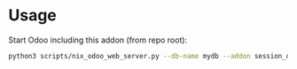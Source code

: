 # Usage

Start Odoo including this addon (from repo root):

```bash
python3 scripts/nix_odoo_web_server.py --db-name mydb --addon session_db
```
